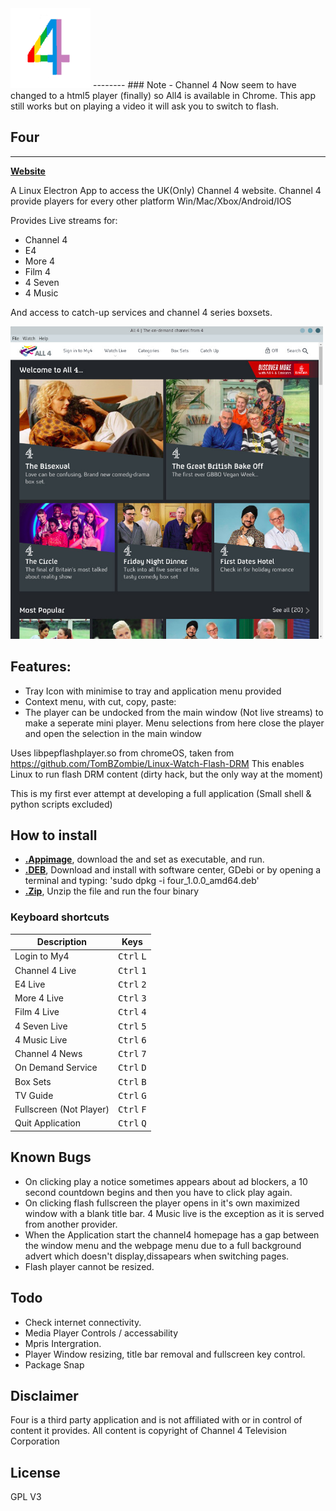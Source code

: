 <img src="https://github.com/FYDesktop/FOUR/blob/master/icons/icon.png" width="128">
--------
### Note - Channel 4 Now seem to have changed to a html5 player (finally) so All4 is available in Chrome. This app still works but on playing a video it will ask you to switch to flash.

## Four  
--------
**[Website](https://www.freeyourdesktop.com/)**

A Linux Electron App to access the UK(Only) Channel 4 website. Channel 4 provide players for every other platform Win/Mac/Xbox/Android/IOS

Provides Live streams for:
- Channel 4
- E4
- More 4
- Film 4
- 4 Seven
- 4 Music

And access to catch-up services and channel 4 series boxsets.

<img src="https://github.com/FYDesktop/FOUR/blob/master/screenshot.jpg" width="500" height="500">

## Features:
- Tray Icon with minimise to tray and application menu provided
- Context menu, with cut, copy, paste: 
- The player can be undocked from the main window (Not live streams) to make a seperate mini player. Menu selections from here close the player and open the selection in the main window 


Uses libpepflashplayer.so from chromeOS, taken from https://github.com/TomBZombie/Linux-Watch-Flash-DRM
This enables Linux to run flash DRM content (dirty hack, but the only way at the moment)

This is my first ever attempt at developing a full application (Small shell & python scripts excluded)

## How to install

- [**.Appimage**](https://github.com/FYDesktop/FOUR/releases/download/1.0.0/four-1.0.0-x86_64.AppImage), download the and set as executable, and run.
- [**.DEB**](https://github.com/FYDesktop/FOUR/releases/download/1.0.0/four_1.0.0_amd64.deb), Download and install with software center, GDebi or by opening a terminal and typing:
'sudo dpkg -i four_1.0.0_amd64.deb'
- [**.Zip**](https://github.com/FYDesktop/FOUR/releases/download/1.0.0/four.zip
), Unzip the file and run the four binary

### Keyboard shortcuts

Description            | Keys
-----------------------| -----------------------
Login to My4           | <kbd>Ctrl</kbd> <kbd>L</kbd>
Channel 4 Live         | <kbd>Ctrl</kbd> <kbd>1</kbd>
E4 Live                | <kbd>Ctrl</kbd> <kbd>2</kbd>
More 4 Live            | <kbd>Ctrl</kbd> <kbd>3</kbd>
Film 4 Live            | <kbd>Ctrl</kbd> <kbd>4</kbd>
4 Seven Live           | <kbd>Ctrl</kbd> <kbd>5</kbd>
4 Music Live           | <kbd>Ctrl</kbd> <kbd>6</kbd>
Channel 4 News         | <kbd>Ctrl</kbd> <kbd>7</kbd>
On Demand Service      | <kbd>Ctrl</kbd> <kbd>D</kbd>
Box Sets               | <kbd>Ctrl</kbd> <kbd>B</kbd>
TV Guide               | <kbd>Ctrl</kbd> <kbd>G</kbd>
Fullscreen (Not Player)| <kbd>Ctrl</kbd> <kbd>F</kbd>
Quit Application       | <kbd>Ctrl</kbd> <kbd>Q</kbd>   
       
 
## Known Bugs

- On clicking play a notice sometimes appears about ad blockers, a 10 second countdown begins and then you have to click play again.
- On clicking flash fullscreen the player opens in it's own maximized window with a blank title bar. 4 Music live is the exception as it is served from another provider.
- When the Application start the channel4 homepage has a gap between the window menu and the webpage menu due to a full background advert which doesn't display,dissapears when switching pages.
- Flash player cannot be resized.

## Todo

- Check internet connectivity.
- Media Player Controls / accessability
- Mpris Intergration.
- Player Window resizing, title bar removal and fullscreen key control.
- Package Snap

## Disclaimer

Four is a third party application and is not affiliated with or in control of content it provides. All content is copyright of Channel 4 Television Corporation

## License
GPL V3

